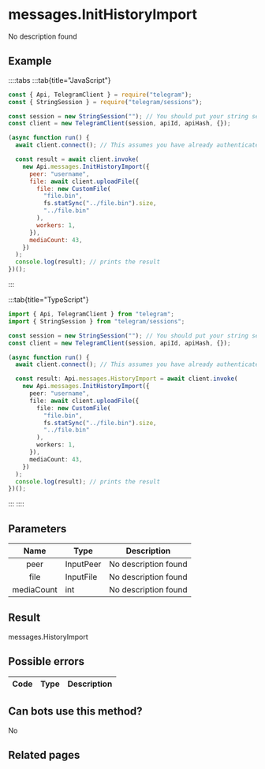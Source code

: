 # messages.InitHistoryImport

No description found

## Example

::::tabs
:::tab{title="JavaScript"}

```js
const { Api, TelegramClient } = require("telegram");
const { StringSession } = require("telegram/sessions");

const session = new StringSession(""); // You should put your string session here
const client = new TelegramClient(session, apiId, apiHash, {});

(async function run() {
  await client.connect(); // This assumes you have already authenticated with .start()

  const result = await client.invoke(
    new Api.messages.InitHistoryImport({
      peer: "username",
      file: await client.uploadFile({
        file: new CustomFile(
          "file.bin",
          fs.statSync("../file.bin").size,
          "../file.bin"
        ),
        workers: 1,
      }),
      mediaCount: 43,
    })
  );
  console.log(result); // prints the result
})();
```

:::

:::tab{title="TypeScript"}

```ts
import { Api, TelegramClient } from "telegram";
import { StringSession } from "telegram/sessions";

const session = new StringSession(""); // You should put your string session here
const client = new TelegramClient(session, apiId, apiHash, {});

(async function run() {
  await client.connect(); // This assumes you have already authenticated with .start()

  const result: Api.messages.HistoryImport = await client.invoke(
    new Api.messages.InitHistoryImport({
      peer: "username",
      file: await client.uploadFile({
        file: new CustomFile(
          "file.bin",
          fs.statSync("../file.bin").size,
          "../file.bin"
        ),
        workers: 1,
      }),
      mediaCount: 43,
    })
  );
  console.log(result); // prints the result
})();
```

:::
::::

## Parameters

|    Name    | Type      | Description          |
| :--------: | --------- | -------------------- |
|    peer    | InputPeer | No description found |
|    file    | InputFile | No description found |
| mediaCount | int       | No description found |

## Result

messages.HistoryImport

## Possible errors

| Code | Type | Description |
| :--: | ---- | ----------- |

## Can bots use this method?

No

## Related pages
